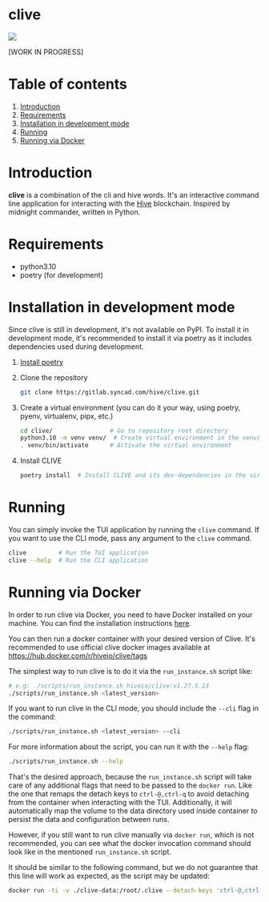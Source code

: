 # clive

<a href="https://gitlab.syncad.com/hive/clive/-/commits/develop" target="_blank" rel="noopener noreferrer" data-qa-selector="badge_image_link" data-qa-link-url="https://gitlab.syncad.com/hive/clive/-/commits/develop" style=""><img src="https://gitlab.syncad.com/hive/clive/badges/develop/pipeline.svg" aria-hidden="true" class="project-badge"></a>

[WORK IN PROGRESS]

# Table of contents

1. [Introduction](#introduction)
2. [Requirements](#requirements)
3. [Installation in development mode](#installation-in-development-mode)
4. [Running](#running)
5. [Running via Docker](#running-via-docker)

# Introduction

**clive** is a combination of the cli and hive words. It's an interactive command line application for interacting with
the [Hive](https://gitlab.syncad.com/hive/hive) blockchain. Inspired by midnight commander, written in Python.

# Requirements

- python3.10
- poetry (for development)

# Installation in development mode

Since clive is still in development, it's not available on PyPI. To install it in development mode, it's recommended
to install it via poetry as it includes dependencies used during development.

1. [Install poetry](https://python-poetry.org/docs/#installing-with-the-official-installer)
2. Clone the repository

    ```bash
    git clone https://gitlab.syncad.com/hive/clive.git
    ```

3. Create a virtual environment (you can do it your way, using poetry, pyenv, virtualenv, pipx, etc.)

    ```bash
    cd clive/                # Go to repository root directory
    python3.10 -m venv venv/  # Create virtual environment in the venv/ directory
    . venv/bin/activate      # Activate the virtual environment
    ```

4. Install CLIVE

    ```bash
    poetry install  # Install CLIVE and its dev-dependencies in the virtual environment
    ```

# Running

You can simply invoke the TUI application by running the `clive` command.
If you want to use the CLI mode, pass any argument to the `clive` command.

 ```bash
 clive         # Run the TUI application
 clive --help  # Run the CLI application
 ```

# Running via Docker

In order to run clive via Docker, you need to have Docker installed on your machine. You can find the installation
instructions [here](https://docs.docker.com/get-docker/).

You can then run a docker container with your desired version of Clive.
It's recommended to use official clive docker images available at https://hub.docker.com/r/hiveio/clive/tags

The simplest way to run clive is to do it via the `run_instance.sh` script like:

 ```bash
# e.g: ./scripts/run_instance.sh hiveio/clive:v1.27.5.13
./scripts/run_instance.sh <latest_version>
```

If you want to run clive in the CLI mode, you should include the `--cli` flag in the command:

```bash
./scripts/run_instance.sh <latest_version> --cli
```

For more information about the script, you can run it with the `--help` flag:

 ```bash
./scripts/run_instance.sh --help
```

That's the desired approach, because the `run_instance.sh` script will take care of any additional flags that need to be
passed to the `docker run`. Like the one that remaps the detach keys to `ctrl-@,ctrl-q` to avoid detaching from the
container when interacting with the TUI. Additionally, it will automatically map the volume to the data directory used
inside container to persist the data and configuration between runs.

However, if you still want to run clive manually via `docker run`, which is not recommended, you can see what the docker
invocation command should look like in the mentioned `run_instance.sh` script.

It should be similar to the following command, but we do not guarantee that this line will work as expected, as the
script may be updated:

```bash
docker run -ti -v ./clive-data:/root/.clive --detach-keys 'ctrl-@,ctrl-q' <latest_version>
```
